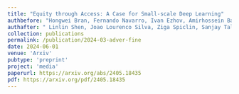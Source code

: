 ```yaml
---
title: "Equity through Access: A Case for Small-scale Deep Learning"
authbefore: "Hongwei Bran, Fernando Navarro, Ivan Ezhov, Amirhossein Bayat, Dhritiman Das, Florian Kofler, Suprosanna Shit, Diana Waldmannstetter, Johannes C. Paetzold, Xiaobin Hu, Benedikt Wiestler, Lucas Zimmer, Tamaz Amiranashvili, Chinmay Prabhakar, Christoph Berger, Jonas Weidner, Michelle Alonso-Basant, Arif Rashid, Ujjwal Baid, Wesam Adel, Deniz Ali, Bhakti Baheti, Yingbin Bai, Ishaan Bhatt, Sabri Can Cetindag, Wenting Chen, Li Cheng, Prasad Dutand, Lara Dular, Mustafa A. Elattar, Ming Feng, Shengbo Gao, Henkjan Huisman, Weifeng Hu, Shubham Innani, Wei Jiat, Davood Karimi, Hugo J. Kuijf, Jin Tae Kwak, Hoang Long Le, Xiang Lia, Huiyan Lin, Tongliang Liu, Jun Ma, Kai Ma, Ting Ma, Ilkay Oksuz, Robbie Holland, Arlindo L. Oliveira, Jimut Bahan Pal, Xuan Pei, Maoying Qiao, Anindo Saha, " 
authafter: " Linlin Shen, Joao Lourenco Silva, Ziga Spiclin, Sanjay Talbar, Dadong Wang, Wei Wang, Xiong Wang, Yin Wang, Ruiling Xia, Kele Xu, Yanwu Yan, Mert Yergin, Shuang Yu, Lingxi Zeng, YingLin Zhang, Jiachen Zhao, Yefeng Zheng, Martin Zukovec, Richard Do, Anton Becker, Amber Simpson, Ender Konukoglu, Andras Jakab, Spyridon Bakas, Leo Joskowicz, Bjoern Menze"
collection: publications
permalink: /publication/2024-03-adver-fine
date: 2024-06-01
venue: 'Arxiv'
pubtype: 'preprint'
project: 'media'
paperurl: https://arxiv.org/abs/2405.18435
pdf: https://arxiv.org/pdf/2405.18435
---
```

